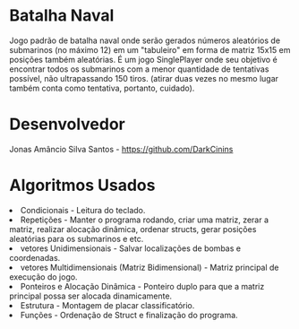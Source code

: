 # Batalha Naval
Jogo padrão de batalha naval onde serão gerados números aleatórios de submarinos (no máximo 12) em um "tabuleiro" em forma de matriz 15x15 em posições também aleatórias. É um jogo SinglePlayer onde seu objetivo é encontrar todos os submarinos com a menor quantidade de tentativas possível, não ultrapassando 150 tiros. (atirar duas vezes no mesmo lugar também conta como tentativa, portanto, cuidado).

# Desenvolvedor
Jonas Amâncio Silva Santos - https://github.com/DarkCinins

# Algoritmos Usados
<li>Condicionais - Leitura do teclado.</li>
<li>Repetições - Manter o programa rodando, criar uma matriz, zerar a matriz, realizar alocação dinâmica, ordenar structs, gerar posições aleatórias para os submarinos e etc.</li>
<li>vetores Unidimensionais - Salvar localizações de bombas e coordenadas.</li>
<li>vetores Multidimensionais (Matriz Bidimensional) - Matriz principal de execução do jogo.</li>
<li>Ponteiros e Alocação Dinâmica - Ponteiro duplo para que a matriz principal possa ser alocada dinamicamente.</li>
<li>Estrutura - Montagem de placar classificatório.</li>
<li>Funções - Ordenação de Struct e finalização do programa.</li>
